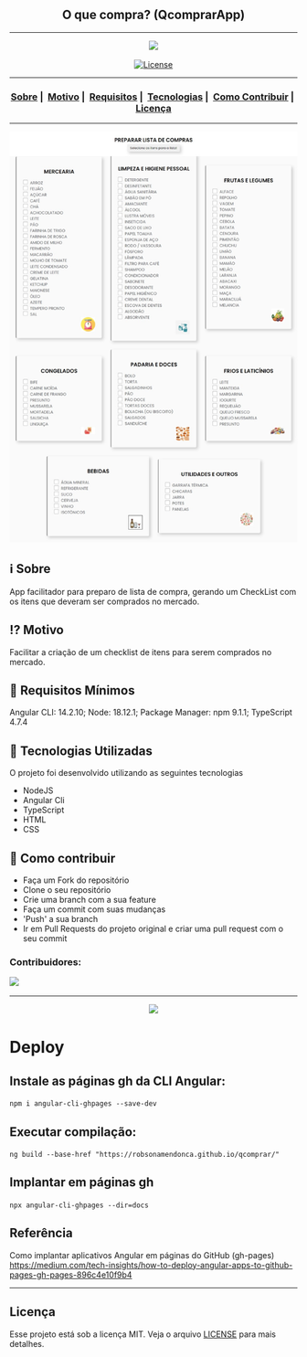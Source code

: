 <h2 align="center">O que compra? (QcomprarApp)</h2>

___

<p align="center">
  <img src="https://raw.githubusercontent.com/robsonamendonca/qcomprar/main/src/assets/favicon.png" width="300" heigth="300">
</p>


<p align="center">
  <a href="LICENSE">
    <img alt="License" src="https://img.shields.io/badge/license-MIT-%23F8952D">
  </a>
</p>

___

<h3 align="center">
  <a href="#information_source-sobre">Sobre</a>&nbsp;|&nbsp;
  <a href="#interrobang-motivo">Motivo</a>&nbsp;|&nbsp;
  <a href="#seedling-requisitos-mínimos">Requisitos</a>&nbsp;|&nbsp;
  <a href="#rocket-tecnologias-utilizadas">Tecnologias</a>&nbsp;|&nbsp;
  <a href="#link-como-contribuir">Como Contribuir</a>&nbsp;|&nbsp;
  <a href="#licença">Licença</a>
</h3>

___

<img src="https://raw.githubusercontent.com/robsonamendonca/qcomprar/main/src/assets/qcomprar.vercel.app.jpeg" width="1200">

## :information_source: Sobre

App facilitador para preparo de lista de compra, gerando um CheckList com os itens que deveram ser comprados no mercado.

## :interrobang: Motivo

Facilitar a criação de um checklist de itens para serem comprados no mercado.

## :seedling: Requisitos Mínimos

Angular CLI: 14.2.10;
Node: 18.12.1;
Package Manager: npm 9.1.1;
TypeScript 4.7.4

## :rocket: Tecnologias Utilizadas 

O projeto foi desenvolvido utilizando as seguintes tecnologias

- NodeJS
- Angular Cli
- TypeScript
- HTML
- CSS

## :link: Como contribuir 

- Faça um Fork do repositório
- Clone o seu repositório
- Crie uma branch com a sua feature
- Faça um commit com suas mudanças
- 'Push' a sua branch
- Ir em Pull Requests do projeto original e criar uma pull request com o seu commit

### Contribuidores:
<p >
  <img src="https://avatars.githubusercontent.com/u/37554746?v=4" class="float-left rounded-2 avatar-user" width="64" heigth="64">
</p>

___

<p align="center">
  <img src="https://miro.medium.com/max/600/1*8qz-KpQ9537NNApkl6F0kg.webp" width="150" heigth="150">
</p>

# Deploy

## Instale as páginas gh da CLI Angular:
`npm i angular-cli-ghpages --save-dev`

## Executar compilação:
`ng build --base-href "https://robsonamendonca.github.io/qcomprar/"`

## Implantar em páginas gh
`npx angular-cli-ghpages --dir=docs`

## Referência
Como implantar aplicativos Angular em páginas do GitHub (gh-pages)
https://medium.com/tech-insights/how-to-deploy-angular-apps-to-github-pages-gh-pages-896c4e10f9b4

___

## Licença 

Esse projeto está sob a licença MIT. Veja o arquivo [LICENSE](LICENSE) para mais detalhes.
